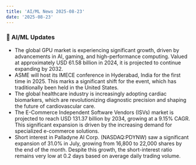 ```yaml
---
title: 'AI/ML News 2025-08-23'
date: '2025-08-23'
---
```


### 🚀 AI/ML Updates

- The global GPU market is experiencing significant growth, driven by advancements in AI, gaming, and high-performance computing. Valued at approximately USD 61.58 billion in 2024, it is projected to continue expanding by 2032.
- ASME will host its IMECE conference in Hyderabad, India for the first time in 2025. This marks a significant shift for the event, which has traditionally been held in the United States.
- The global healthcare industry is increasingly adopting cardiac biomarkers, which are revolutionizing diagnostic precision and shaping the future of cardiovascular care.
- The E-Commerce Independent Software Vendors (ISVs) market is projected to reach USD 131.37 billion by 2034, growing at a 9.15% CAGR. This significant expansion is driven by the increasing demand for specialized e-commerce solutions.
- Short interest in Palladyne AI Corp. (NASDAQ:PDYNW) saw a significant expansion of 31.0% in July, growing from 16,800 to 22,000 shares by the end of the month. Despite this growth, the short-interest ratio remains very low at 0.2 days based on average daily trading volume.